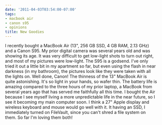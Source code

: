 ```yaml
---
date: '2011-04-03T03:54:00-07:00'
tags:
- macbook air
- canon s95
- opinions
title: New Goodies
---
```


I recently bought a MacBook Air (13", 256 GB SSD, 4 GB RAM, 2.13 GHz) and a Canon S95. My prior digital camera was several years old and was showing its age. It was very difficult to get low-light shots to turn out right, and most of my pictures were low-light. The S95 is a godsend. I've only tried it out a little bit in my apartment so far, but even using the flash in near darkness (in my bathroom), the pictures look like they were taken with all the lights on. Well done, Canon! The thinness of the 13" MacBook Air is quite astonishing. It's so light in your hands, so wafer thin. The battery life is amazing compared to the three hours of my prior laptop, a MacBook from several years ago that has served me faithfully all this time. I bought the Air because I see myself living a more unpredictable life in the near future, so I see it becoming my main computer soon. I think a 27" Apple display and wireless keyboard and mouse would go well with it. It having an SSD, I immediately turned on FileVault, since you can't shred a file system on them. So far I'm loving them both!
